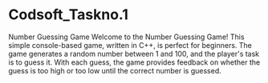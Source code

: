 # Codsoft_Taskno.1
Number Guessing Game Welcome to the Number Guessing Game! This simple console-based game, written in C++, is perfect for beginners. The game generates a random number between 1 and 100, and the player's task is to guess it. With each guess, the game provides feedback on whether the guess is too high or too low until the correct number is guessed.
